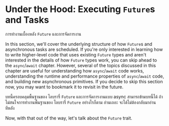 # Under the Hood: Executing `Future`s and Tasks

การทำงานเบื้องหลัง `Future` และการจัดการงาน

In this section, we'll cover the underlying structure of how `Future`s and
asynchronous tasks are scheduled. If you're only interested in learning
how to write higher-level code that uses existing `Future` types and aren't
interested in the details of how `Future` types work, you can skip ahead to
the `async`/`await` chapter. However, several of the topics discussed in this
chapter are useful for understanding how `async`/`await` code works,
understanding the runtime and performance properties of `async`/`await` code,
and building new asynchronous primitives. If you decide to skip this section
now, you may want to bookmark it to revisit in the future.

บทนี้ครอบคลุมพื้นฐานของ ไลบรารี่ `Future` และการจัดการงานแบบ async 
สามารถข้ามบทนี้ได้ ถ้าไม่สนใจการทำงานพื้นฐานของ ไลบรารี่ `Future`
อย่างไรก็ตาม อ่านเถอะ จะได้ไม่ต้องกลับมาอ่านทีหลัง


Now, with that out of the way, let's talk about the `Future` trait.
